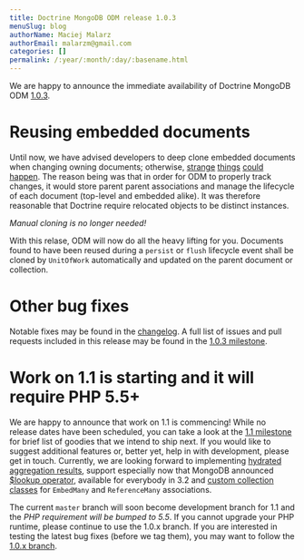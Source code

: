 ```yaml
---
title: Doctrine MongoDB ODM release 1.0.3
menuSlug: blog
authorName: Maciej Malarz
authorEmail: malarzm@gmail.com
categories: []
permalink: /:year/:month/:day/:basename.html
---
```

We are happy to announce the immediate availability of Doctrine MongoDB
ODM
[1.0.3](https://github.com/doctrine/mongodb-odm/releases/tag/1.0.3).

Reusing embedded documents
==========================

Until now, we have advised developers to deep clone embedded documents
when changing owning documents; otherwise,
[strange](https://github.com/doctrine/mongodb-odm/issues/1229)
[things](https://github.com/doctrine/mongodb-odm/issues/1169)
[could](https://github.com/doctrine/mongodb-odm/issues/478)
[happen](https://www.youtube.com/watch?v=dQw4w9WgXcQ). The reason
being was that in order for ODM to properly track changes, it would
store parent parent associations and manage the lifecycle of each
document (top-level and embedded alike). It was therefore reasonable
that Doctrine require relocated objects to be distinct instances.

*Manual cloning is no longer needed!*

With this relase, ODM will now do all the heavy lifting for you.
Documents found to have been reused during a `persist` or `flush`
lifecycle event shall be cloned by `UnitOfWork` automatically and
updated on the parent document or collection.

Other bug fixes
===============

Notable fixes may be found in the
[changelog](https://github.com/doctrine/mongodb-odm/blob/master/CHANGELOG-1.0.md#103-2015-11-03).
A full list of issues and pull requests included in this release may be
found in the [1.0.3
milestone](https://github.com/doctrine/mongodb-odm/issues?q=milestone%3A1.0.3).

Work on 1.1 is starting and it will require PHP 5.5+
====================================================

We are happy to announce that work on 1.1 is commencing! While no
release dates have been scheduled, you can take a look at the [1.1
milestone](https://github.com/doctrine/mongodb-odm/issues?q=milestone%3A1.1)
for brief list of goodies that we intend to ship next. If you would like
to suggest additional features or, better yet, help in with development,
please get in touch. Currently, we are looking forward to implementing
[hydrated aggregation
results](https://github.com/doctrine/mongodb-odm/pull/1263), support
especially now that MongoDB announced [\$lookup
operator](https://www.mongodb.com/blog/post/revisiting-usdlookup),
available for everybody in 3.2 and [custom collection
classes](https://github.com/doctrine/mongodb-odm/pull/1219) for
`EmbedMany` and `ReferenceMany` associations.

The current `master` branch will soon become development branch for 1.1
and the *PHP requirement will be bumped to 5.5*. If you cannot upgrade
your PHP runtime, please continue to use the 1.0.x branch. If you are
interested in testing the latest bug fixes (before we tag them), you may
want to follow the [1.0.x
branch](https://github.com/doctrine/mongodb-odm/tree/1.0.x).
